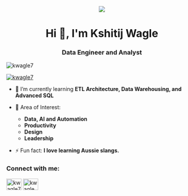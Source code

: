 <p align="center"><img src="#" /></p>
<h1 align="center">Hi 👋, I'm Kshitij Wagle</h1>
<h3 align="center">Data Engineer and Analyst</h3>

<p align="left"> <img src="https://komarev.com/ghpvc/?username=kwagle7&label=Profile%20views&color=0e75b6&style=flat" alt="kwagle7" /> </p>

<p align="left"> <a href="https://twitter.com/kwagle7" target="blank"><img src="https://img.shields.io/twitter/follow/kwagle7?logo=twitter&style=for-the-badge" alt="kwagle7" /></a> </p>

- 🌱 I’m currently learning **ETL Architecture, Data Warehousing, and Advanced SQL**
- 🌱 Area of Interest:
  - **Data, AI and Automation**
  - **Productivity**
  - **Design**
  - **Leadership**
  
- ⚡ Fun fact: **I love learning Aussie slangs.**

<h3 align="left">Connect with me:</h3>
<p align="left">
  <a href="https://twitter.com/kwagle7" target="_blank"><img align="center" src="https://raw.githubusercontent.com/rahuldkjain/github-profile-readme-generator/master/src/images/icons/Social/twitter.svg" alt="kwagle7" height="30" width="40" /></a>
  <a href="https://linkedin.com/in/kwagle" target="_blank"><img align="center" src="https://raw.githubusercontent.com/rahuldkjain/github-profile-readme-generator/master/src/images/icons/Social/linked-in-alt.svg" alt="kwagle" height="30" width="40" /></a>
</p>
